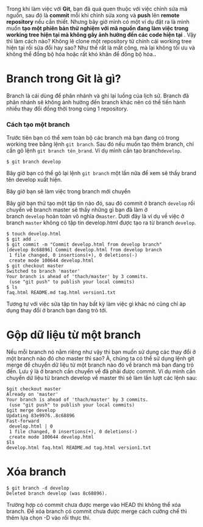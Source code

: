 Trong khi làm việc với **Git**, bạn đã quá quen thuộc với việc chỉnh sửa mã nguồn, sau đó là **commit** mỗi khi chỉnh sửa xong và **push** lên **remote repository** nếu cần thiết. Nhưng bây giờ mình có một ví dụ đặt ra là mình muốn **tạo một phiên bản thử nghiệm với mã nguồn đang làm việc trong working tree hiện tại mà không gây ảnh hưởng đến các code hiện tại**
. Vậy thì làm cách nào? Không lẽ clone một repository từ chính cái working tree hiện tại rồi sửa đổi hay sao? Như thế rất là mất công, mà lại không tối ưu và không thể đồng bộ hóa hoặc rất khó khăn để đồng bộ hóa.**.**

# **Branch trong Git là gì?**

Branch là cái dùng để phân nhánh và ghi lại luồng của lịch sử. Branch đã phân nhánh sẽ không ảnh hưởng đến branch khác nên có thể tiến hành nhiều thay đổi đồng thời trong cùng 1 repository.

### Cách tạo một branch

Trước tiên bạn có thể xem toàn bộ các branch mà bạn đang có trong working tree bằng lệnh `git branch`. Sau đó nếu muốn tạo thêm branch, chỉ cần gõ lệnh `git branch tên_brand`. Ví dụ mình cần tạo branch`develop`.

```tsx
$ git branch develop
```

Bây giờ bạn có thể gõ lại lệnh `git branch` một lần nữa để xem sẽ thấy brand tên develop xuất hiện.

Bây giờ bạn sẽ làm việc trong branch mới chuyển

Bây giờ bạn thử tạo một tập tin nào đó, sau đó commit ở branch `develop` rồi chuyển về branch master sẽ thấy những gì bạn đã làm ở branch `develop` hoàn toàn vô nghĩa ở`master`. Dưới đây là ví dụ về việc ở branch `master` không có tập tin develop.html được tạo ra từ branch `develop`.

```tsx
$ touch develop.html
$ git add .
$ git commit -m "Commit develop.html from develop branch"
[develop 8c68896] Commit develop.html from develop branch
 1 file changed, 0 insertions(+), 0 deletions(-)
 create mode 100644 develop.html
$ git checkout master
Switched to branch 'master'
Your branch is ahead of 'thach/master' by 3 commits.
 (use "git push" to publish your local commits)
$ ls
faq.html README.md tag.html version1.txt
```

Tương tự với việc sửa tập tin hay bất kỳ làm việc gì khác nó cũng chỉ áp dụng thay đổi ở branch bạn đang trỏ tới.

# **Gộp dữ liệu từ một branch**

Nếu mỗi branch nó nằm riêng như vậy thì bạn muốn sử dụng các thay đổi ở một branch nào đó cho master thì sao? À, chúng ta có thể sử dụng lệnh git merge để chuyển dữ liệu từ một branch nào đó về branch mà bạn đang trỏ đến. Lưu ý là ở branch cần chuyển về đã phải được commit. Ví dụ mình cần chuyển dữ liệu từ branch develop về master thì sẽ làm lần lượt các lệnh sau:

```tsx
$git checkout master
Already on 'master'
Your branch is ahead of 'thach/master' by 3 commits.
 (use "git push" to publish your local commits)
$git merge develop
Updating 83e9976..8c68896
Fast-forward
 develop.html | 0
 1 file changed, 0 insertions(+), 0 deletions(-)
 create mode 100644 develop.html
$ls
develop.html faq.html README.md tag.html version1.txt
```

# **Xóa branch**

```tsx
$ git branch -d develop
Deleted branch develop (was 8c68896).
```

Trường hợp có commit chưa được merge vào HEAD thì không thể xóa branch. Để xóa branch có commit chưa được merge cách cưỡng chế thì thêm lựa chọn -D vào rồi thực thi.